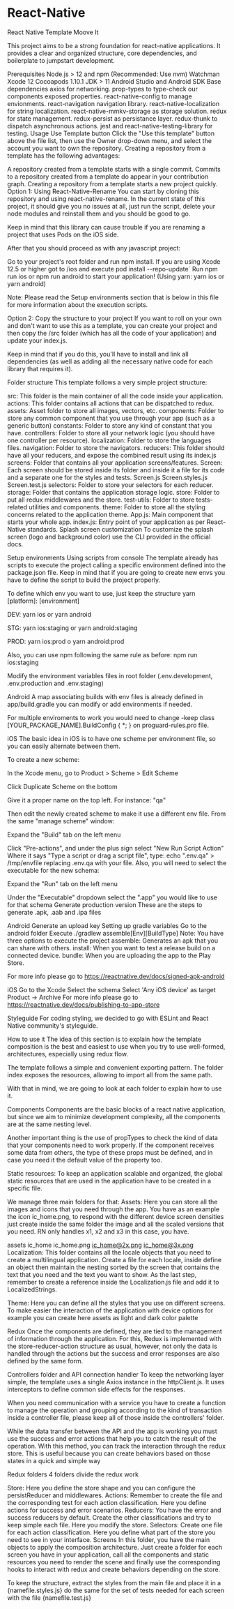 # React-Native
React Native Template
Moove It

This project aims to be a strong foundation for react-native applications. It provides a clear and organized structure, core dependencies, and boilerplate to jumpstart development.

Prerequisites
Node.js > 12 and npm (Recommended: Use nvm)
Watchman
Xcode 12
Cocoapods 1.10.1
JDK > 11
Android Studio and Android SDK
Base dependencies
axios for networking.
prop-types to type-check our components exposed properties.
react-native-config to manage envionments.
react-navigation navigation library.
react-native-localization for string localization.
react-native-mmkv-storage as storage solution.
redux for state management.
redux-persist as persistance layer.
redux-thunk to dispatch asynchronous actions.
jest and react-native-testing-library for testing.
Usage
Use Template button
Click the "Use this template" button above the file list, then use the Owner drop-down menu, and select the account you want to own the repository. Creating a repository from a template has the following advantages:

A repository created from a template starts with a single commit.
Commits to a repository created from a template do appear in your contribution graph.
Creating a repository from a template starts a new project quickly.
Option 1: Using React-Native-Rename
You can start by cloning this repository and using react-native-rename. In the current state of this project, it should give you no issues at all, just run the script, delete your node modules and reinstall them and you should be good to go.

Keep in mind that this library can cause trouble if you are renaming a project that uses Pods on the iOS side.

After that you should proceed as with any javascript project:

Go to your project's root folder and run npm install.
If you are using Xcode 12.5 or higher got to /ios and execute pod install --repo-update`
Run npm run ios or npm run android to start your application!
(Using yarn: yarn ios or yarn android)

Note: Please read the Setup environments section that is below in this file for more information about the execution scripts.

Option 2: Copy the structure to your project
If you want to roll on your own and don't want to use this as a template, you can create your project and then copy the /src folder (which has all the code of your application) and update your index.js.

Keep in mind that if you do this, you'll have to install and link all dependencies (as well as adding all the necessary native code for each library that requires it).

Folder structure
This template follows a very simple project structure:

src: This folder is the main container of all the code inside your application.
actions: This folder contains all actions that can be dispatched to redux.
assets: Asset folder to store all images, vectors, etc.
components: Folder to store any common component that you use through your app (such as a generic button)
constants: Folder to store any kind of constant that you have.
controllers: Folder to store all your network logic (you should have one controller per resource).
localization: Folder to store the languages files.
navigation: Folder to store the navigators.
reducers: This folder should have all your reducers, and expose the combined result using its index.js
screens: Folder that contains all your application screens/features.
Screen: Each screen should be stored inside its folder and inside it a file for its code and a separate one for the styles and tests.
Screen.js
Screen.styles.js
Screen.test.js
selectors: Folder to store your selectors for each reducer.
storage: Folder that contains the application storage logic.
store: Folder to put all redux middlewares and the store.
test-utils: Folder to store tests-related utilities and components.
theme: Folder to store all the styling concerns related to the application theme.
App.js: Main component that starts your whole app.
index.js: Entry point of your application as per React-Native standards.
Splash screen customization
To customize the splash screen (logo and background color) use the CLI provided in the official docs.

Setup environments
Using scripts from console
The template already has scripts to execute the project calling a specific environment defined into the package.json file. Keep in mind that if you are going to create new envs you have to define the script to build the project properly.

To define which env you want to use, just keep the structure yarn [platform]: [environment]

DEV: yarn ios or yarn android

STG: yarn ios:staging or yarn android:staging

PROD: yarn ios:prod o yarn android:prod

Also, you can use npm following the same rule as before: npm run ios:staging

Modify the environment variables files in root folder (.env.development, .env.production and .env.staging)

Android
A map associating builds with env files is already defined in app/build.gradle you can modify or add environments if needed.

For multiple enviroments to work you would need to change -keep class [YOUR_PACKAGE_NAME].BuildConfig { *; } on proguard-rules.pro file.

iOS
The basic idea in iOS is to have one scheme per environment file, so you can easily alternate between them.

To create a new scheme:

In the Xcode menu, go to Product > Scheme > Edit Scheme

Click Duplicate Scheme on the bottom

Give it a proper name on the top left. For instance: "qa"

Then edit the newly created scheme to make it use a different env file. From the same "manage scheme" window:

Expand the "Build" tab on the left menu

Click "Pre-actions", and under the plus sign select "New Run Script Action"
Where it says "Type a script or drag a script file", type: echo ".env.qa" > /tmp/envfile replacing .env.qa with your file.
Also, you will need to select the executable for the new schema:

Expand the "Run" tab on the left menu

Under the "Executable" dropdown select the ".app" you would like to use for that schema
Generate production version
These are the steps to generate .apk, .aab and .ipa files

Android
Generate an upload key
Setting up gradle variables
Go to the android folder
Execute ./gradlew assemble[Env][BuildType]
Note: You have three options to execute the project assemble: Generates an apk that you can share with others. install: When you want to test a release build on a connected device. bundle: When you are uploading the app to the Play Store.

For more info please go to https://reactnative.dev/docs/signed-apk-android

iOS
Go to the Xcode
Select the schema
Select 'Any iOS device' as target
Product -> Archive
For more info please go to https://reactnative.dev/docs/publishing-to-app-store

Styleguide
For coding styling, we decided to go with ESLint and React Native community's styleguide.

How to use it
The idea of this section is to explain how the template composition is the best and easiest to use when you try to use well-formed, architectures, especially using redux flow.

The template follows a simple and convenient exporting pattern. The folder index exposes the resources, allowing to import all from the same path.

With that in mind, we are going to look at each folder to explain how to use it.

Components
Components are the basic blocks of a react native application, but since we​​ aim to minimize development complexity, all the components are at the same nesting level.

Another important thing is the use of propTypes to check the kind of data that your components need to work properly. If the component receives some data from others, the type of these props must be defined, and in case you need it the default value of the property too.

Static resources:
To keep an application scalable and organized, the global static resources that are used in the application have to be created in a specific file.

We manage three main folders for that:
Assets: Here you can store all the images and icons that you need through the app. You have as an example the icon ic_home.png, to respond with the different device screen densities just create inside the same folder the image and all the scaled versions that you need. RN only handles x1, x2 and x3 in this case, you have.

assets
ic_home
ic_home.png
ic_home@2x.png
ic_home@3x.png
Localization: This folder contains all the locale objects that you need to create a multilingual application. Create a file for each locale, inside define an object then maintain the nesting sorted by the screen that contains the text that you need and the text you want to show. As the last step, remember to create a reference inside the Localization.js file and add it to LocalizedStrings.

Theme: Here you can define all the styles that you use on different screens. To make easier the interaction of the application with device options for example you can create here assets as light and dark color palette

Redux
Once the components are defined, they are tied to the management of information through the application. For this, Redux is implemented with the store-reducer-action structure as usual, however, not only the data is handled through the actions but the success and error responses are also defined by the same form.

Controllers folder and API connection handler
To keep the networking layer simple, the template uses a single Axios instance in the httpClient.js. It uses interceptors to define common side effects for the responses.

When you need communication with a service you have to create a function to manage the operation and grouping according to the kind of transaction inside a controller file, please keep all of those inside the controllers' folder.

While the data transfer between the API and the app is working you must use the success and error actions that help you to catch the result of the operation. With this method, you can track the interaction through the redux store. This is useful because you can create behaviors based on those states in a quick and simple way

Redux folders
4 folders divide the redux work

Store: Here you define the store shape and you can configure the persistReducer and middlewares.
Actions: Remember to create the file and the corresponding test for each action classification. Here you define actions for success and error scenarios.
Reducers: You have the error and success reducers by default. Create the other classifications and try to keep simple each file. Here you modify the store.
Selectors: Create one file for each action classification. Here you define what part of the store you need to see in your interface.
Screens
In this folder, you have the main objects to apply the composition architecture. Just create a folder for each screen you have in your application, call all the components and static resources you need to render the scene and finally use the corresponding hooks to interact with redux and create behaviors depending on the store.

To keep the structure, extract the styles from the main file and place it in a {namefile.styles.js} do the same for the set of tests needed for each screen with the file {namefile.test.js}
